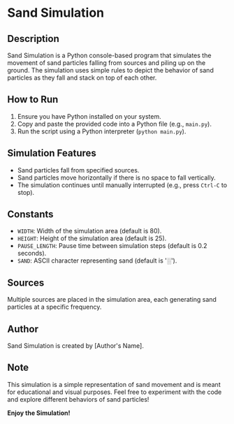 # Sand Simulation

## Description

Sand Simulation is a Python console-based program that simulates the movement of sand particles falling from sources and piling up on the ground. The simulation uses simple rules to depict the behavior of sand particles as they fall and stack on top of each other.

## How to Run

1. Ensure you have Python installed on your system.
2. Copy and paste the provided code into a Python file (e.g., `main.py`).
3. Run the script using a Python interpreter (`python main.py`).

## Simulation Features

- Sand particles fall from specified sources.
- Sand particles move horizontally if there is no space to fall vertically.
- The simulation continues until manually interrupted (e.g., press `Ctrl-C` to stop).

## Constants

- `WIDTH`: Width of the simulation area (default is 80).
- `HEIGHT`: Height of the simulation area (default is 25).
- `PAUSE_LENGTH`: Pause time between simulation steps (default is 0.2 seconds).
- `SAND`: ASCII character representing sand (default is '░').

## Sources

Multiple sources are placed in the simulation area, each generating sand particles at a specific frequency.

## Author

Sand Simulation is created by [Author's Name].

## Note

This simulation is a simple representation of sand movement and is meant for educational and visual purposes. Feel free to experiment with the code and explore different behaviors of sand particles!

**Enjoy the Simulation!**
